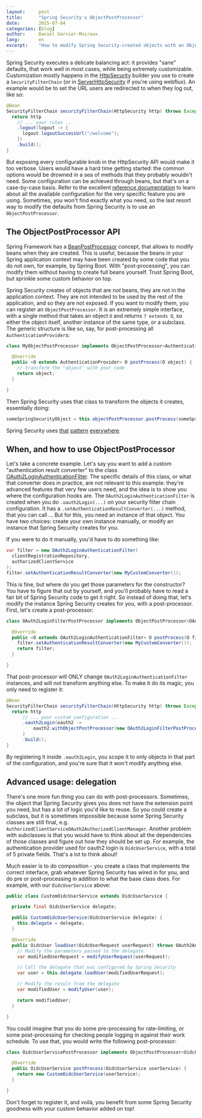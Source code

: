 ```yaml
---
layout:     post
title:      "Spring Security's ObjectPostProcessor"
date:       2025-07-04
categories: [blog]
author:     Daniel Garnier-Moiroux
lang:       en
excerpt:    "How to modify Spring Security-created objects with an ObjectPostProcessor"
---
```


Spring Security executes a delicate balancing act: it provides "sane" defaults, that work well in
most cases, while being extremely customizable. Customization mostly happens in the
<a href="https://docs.spring.io/spring-security/site/docs/current/api/org/springframework/security/config/annotation/web/builders/HttpSecurity.html">HttpSecurity</a> builder you use to create a `SecurityFilterChain` (or
in <a href="https://docs.spring.io/spring-security/site/docs/current/api/org/springframework/security/config/web/server/ServerHttpSecurity.html">ServerHttpSecurity</a> if you're using webflux).
An example would be to set the URL users are redirected to when they log out, like so:

```java
@Bean
SecurityFilterChain securityFilterChain(HttpSecurity http) throws Exception {
  return http
    // ... your rules ...
    .logout(logout -> {
      logout.logoutSuccessUrl("/welcome");
    })
    .build();
}
```

But exposing every configurable knob in the HttpSecurity API would make it too verbose. Users would
have a hard time getting started: the common options would be drowned in a sea of methods that they
probably wouldn't need. Some configuration can be achieved through beans, but that's on a
case-by-case basis. Refer to the excellent <a href="https://docs.spring.io/spring-security/reference/">reference documentation</a> to learn about all the available configuration for the very specific feature you are using.
Sometimes, you won't find exactly what you need, so the last resort way to modify the defaults from Spring Security is to use an `ObjectPostProcessor`.

## The ObjectPostProcessor API

Spring Framework has a <a href="https://docs.spring.io/spring-framework/reference/core/beans/factory-extension.html#beans-factory-extension-bpp">BeanPostProcessor</a> concept, that allows to modify beans when they are created.
This is useful, because the beans in your Spring application context may have been created by some code
that you do not own, for example, by Spring Boot. With "post-processing", you can modify them
without having to create full beans yourself. Trust Spring Boot, but sprinkle some custom behavior
on top.

Spring Security creates of objects that are _not_ beans, they are not in the application context.
They are not intended to be used by the rest of the application, and so they are not exposed. If you
want to modify them, you can register an `ObjectPostProcessor`. It is an extremely simple interface,
with a single method that takes an object `O` and returns `? extends O`, so either the object
itself, another instance of the same type, or a subclass. The generic structure is like so, say, for
post-processing all `AuthenticationProvider`s:

```java
class MyObjectPostProcessor implements ObjectPostProcessor<AuthenticationProvider> {

  @Override
  public <O extends AuthenticationProvider> O postProcess(O object) {
    // transform the "object" with your code
    return object;
  }

}
```

Then Spring Security uses that class to transform the objects it creates, essentially doing:

```java
someSpringSecurityObject = this.objectPostProcessor.postProcess(someSpringSecurityObject);
```

Spring Security uses
<a href="https://github.com/spring-projects/spring-security/blob/d8043dc8a771e28cee24f1ce566734e787c719b4/config/src/main/java/org/springframework/security/config/annotation/web/configurers/oauth2/client/OAuth2LoginConfigurer.java#L331">that</a>
<a href="https://github.com/spring-projects/spring-security/blob/d8043dc8a771e28cee24f1ce566734e787c719b4/config/src/main/java/org/springframework/security/config/annotation/web/configurers/CsrfConfigurer.java#L268">pattern</a>
<a href="https://github.com/spring-projects/spring-security/blob/d8043dc8a771e28cee24f1ce566734e787c719b4/config/src/main/java/org/springframework/security/config/annotation/web/configurers/ott/OneTimeTokenLoginConfigurer.java#L135">everywhere</a>.

## When, and how to use ObjectPostProcessor

Let's take a concrete example. Let's say you want to add a custom "authentication result converter" to
the class <a href="https://docs.spring.io/spring-security/site/docs/current/api/org/springframework/security/oauth2/client/web/OAuth2LoginAuthenticationFilter.html">OAuth2LoginAuthenticationFilter</a>.
The specific details of this class, or what that converter does in practice, are not relevant to
this example: they're advanced features that very few users need, and the idea is to show you where
the configuration hooks are. The `OAuth2LoginAuthenticationFilter` is created when you do
`.oauth2Login(...)` on your security filter chain configuration. It has a
`.setAuthenticationResultConverter(...)` method, that you can call ... But for this, you need an
instance of that object. You have two choices: create your own instance manually, or modify an
instance that Spring Security creates for you.

If you were to do it manually, you'd have to do something like:

```java
var filter = new OAuth2LoginAuthenticationFilter(
  clientRegistrationRepository,
  authorizedClientService
);
filter.setAuthenticationResultConverter(new MyCustomConverter());
```

This is fine, but where do you get those parameters for the constructor? You have to figure that out
by yourself, and you'll probably have to read a fair bit of Spring Security code to get it right. So
instead of doing that, let's modify the instance Spring Security creates for you, with a
post-processor. First, let's create a post-processor:


```java
class OAuth2LoginFilterPostProcessor implements ObjectPostProcessor<OAuth2LoginAuthenticationFilter> {

  @Override
  public <O extends OAuth2LoginAuthenticationFilter> O postProcess(O filter) {
    filter.setAuthenticationResultConverter(new MyCustomConverter());
    return filter;
  }

}
```

That post-processor will ONLY change `OAuth2LoginAuthenticationFilter` instances, and will not
transform anything else. To make it do its magic, you only need to register it:

```java
@Bean
SecurityFilterChain securityFilterChain(HttpSecurity http) throws Exception {
  return http
      // ... your custom configuration ...
      .oauth2Login(oauth2 ->
          oauth2.withObjectPostProcessor(new OAuth2LoginFilterPostProcessor())
      )
      .build();
}
```

By registering it inside `.oauth2Login`, you scope it to only objects in that part of the
configuration, and you're sure that it won't modify anything else.


## Advanced usage: delegation

There's one more fun thing you can do with post-processors. Sometimes, the object that Spring
Security gives you does not have the extension point you need, but has a lot of logic you'd like to
reuse. So you could create a subclass, but it is sometimes impossible because some Spring Security
classes are still final, e.g. `AuthorizedClientServiceOAuth2AuthorizedClientManager`. Another
problem with subclasses is that you would have to think about all the dependencies of those classes
and figure out how they should be set up. For example, the authentication provider used for oauth2
login is `OidcUserService`, with a total of 5 private fields. That's a lot to think about!

Much easier is to do composition - you create a class that implements the correct interface, grab
whatever Spring Security has wired in for you, and do pre or post-processing in addition to what the
base class does. For example, with our `OidcUserService` above:

```java
public class CustomOidcUserService extends OidcUserService {

  private final OidcUserService delegate;

  public CustomOidcUserService(OidcUserService delegate) {
    this.delegate = delegate;
  }

  @Override
  public OidcUser loadUser(OidcUserRequest userRequest) throws OAuth2AuthenticationException {
    // Modify the parameters passed to the delegate
    var modifiedUserRequest = modifyUserRequest(userRequest);

    // Call the delegate that was configured by Spring Security
    var user = this.delegate.loadUser(modifiedUserRequest);

    // Modify the result from the delegate
    var modifiedUser = modifyUser(user);

    return modifiedUser;
  }

}
```

You could imagine that you do some pre-processing for rate-limiting, or some post-processing for
checking people logging in against their work schedule. To use that, you would write the following
post-processor:

```java
class OidcUserServicePostProcessor implements ObjectPostProcessor<OidcUserService> {

  @Override
  public OidcUserService postProcess(OidcUserService userService) {
    return new CustomOidcUserService(userService);
  }

}
```

Don't forget to register it, and voilà, you benefit from some Spring Security goodness with your
custom behavior added on top!
